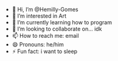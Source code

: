 - 👋 Hi, I’m @Hemilly-Gomes
- 👀 I’m interested in Art
- 🌱 I’m currently learning how to program
- 💞️ I’m looking to collaborate on... idk
- 📫 How to reach me: email
- 😄 Pronouns: he/him
- ⚡ Fun fact: i want to sleep

<!---
Hemilly-Gomes/Hemilly-Gomes is a ✨ special ✨ repository because its `README.md` (this file) appears on your GitHub profile.
You can click the Preview link to take a look at your changes.
--->
